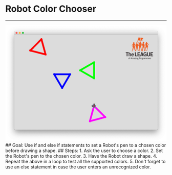 
# Robot Color Chooser
  <hr/>
  <img src="./robotColorChooser.png"/>
## Goal:
   Use if and else if statements to set a Robot's pen to a chosen color before drawing a shape.
## Steps:
1. Ask the user to choose a color.
2. Set the Robot's pen to the chosen color.
3. Have the Robot draw a shape.
4. Repeat the above in a loop to test all the supported colors.
5. Don't forget to use an else statement in case the user enters an unrecognized color.
  
 


